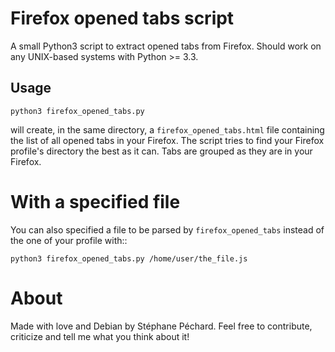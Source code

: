 Firefox opened tabs script
==========================

A small Python3 script to extract opened tabs from Firefox.
Should work on any UNIX-based systems with Python >= 3.3.


Usage
-----

    python3 firefox_opened_tabs.py

will create, in the same directory, a `firefox_opened_tabs.html` file containing
the list of all opened tabs in your Firefox. The script tries to find
your Firefox profile's directory the best as it can. Tabs are grouped as they
are in your Firefox.

With a specified file
=====================

You can also specified a file to be parsed by `firefox_opened_tabs` instead
of the one of your profile with::

    python3 firefox_opened_tabs.py /home/user/the_file.js


About
=====

Made with love and Debian by Stéphane Péchard. Feel free to contribute,
criticize and tell me what you think about it!
